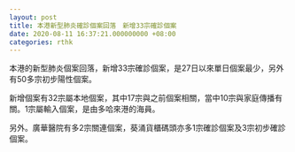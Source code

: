 ```yaml
---
layout: post
title: 本港新型肺炎確診個案回落　新增33宗確診個案
date: 2020-08-11 16:37:21.000000000 +08:00
categories: rthk
---
```


本港的新型肺炎個案回落，新增33宗確診個案，是27日以來單日個案最少，另外有50多宗初步陽性個案。

新增個案有32宗屬本地個案，其中17宗與之前個案相關，當中10宗與家庭傳播有關。1宗屬輸入個案，是由多哈來港的海員。

另外。廣華醫院有多2宗關連個案，葵涌貨櫃碼頭亦多1宗確診個案及3宗初步確診個案。

